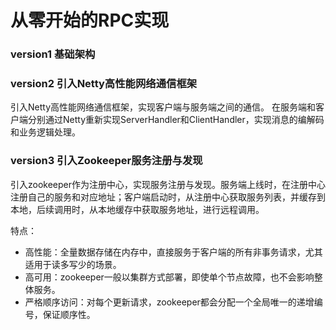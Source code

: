 # 从零开始的RPC实现

### version1 基础架构


### version2 引入Netty高性能网络通信框架

引入Netty高性能网络通信框架，实现客户端与服务端之间的通信。
在服务端和客户端分别通过Netty重新实现ServerHandler和ClientHandler，实现消息的编解码和业务逻辑处理。

### version3 引入Zookeeper服务注册与发现

引入zookeeper作为注册中心，实现服务注册与发现。服务端上线时，在注册中心注册自己的服务和对应地址；客户端启动时，从注册中心获取服务列表，并缓存到本地，后续调用时，从本地缓存中获取服务地址，进行远程调用。

特点：
- 高性能：全量数据存储在内存中，直接服务于客户端的所有非事务请求，尤其适用于读多写少的场景。
- 高可用：zookeeper一般以集群方式部署，即使单个节点故障，也不会影响整体服务。
- 严格顺序访问：对每个更新请求，zookeeper都会分配一个全局唯一的递增编号，保证顺序性。
